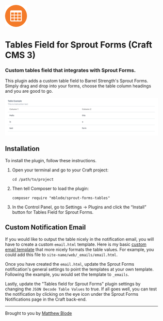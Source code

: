 <img src="resources/img/plugin-logo.png" alt="Icon" width=72 height=72>

# Tables Field for Sprout Forms (Craft CMS 3)

### Custom tables field that integrates with Sprout Forms.

This plugin adds a custom table field to Barrel Strength's Sprout Forms. Simply drag and drop into your forms, choose the table column headings and you are good to go.

![Output](screenshots/output.png)

## Installation

To install the plugin, follow these instructions.

1. Open your terminal and go to your Craft project:

       cd /path/to/project

2. Then tell Composer to load the plugin:

       composer require "mblode/sprout-forms-tables"

3. In the Control Panel, go to Settings → Plugins and click the “Install” button for Tables Field for Sprout Forms.

## Custom Notification Email

If you would like to output the table nicely in the notification email, you will have to create a custom `email.html` template. Here is my basic [custom email template](email.html) that more nicely formats the table values. For example, you could add this file to `site-name/web/_emails/email.html`.

Once you have created the `email.html`, update the Sprout Forms notification's general settings to point the templates at your own template. Following the example, you would set the template to `_emails`.

Lastly, update the "Tables field for Sprout Forms" plugin settings by changing the `JSON Decode Table Values` to true. If all goes well, you can test the notification by clicking on the eye icon under the Sprout Forms Notifications page in the Craft back-end.

-----

Brought to you by [Matthew Blode](https://matthewblode.com/)
